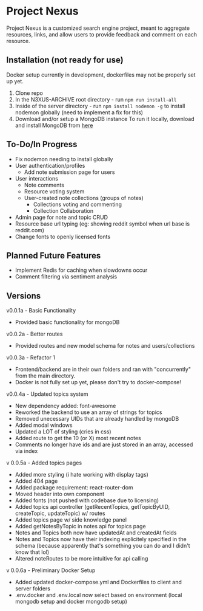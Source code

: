 # Project Nexus

Project Nexus is a customized search engine project, meant to aggregate resources, links, and allow users to provide feedback and comment on each resource.


## Installation (not ready for use)

Docker setup currently in development, dockerfiles may not be properly set up yet.

1) Clone repo
2) In the N3XUS-ARCHIVE root directory - run `npm run install-all`
3) Inside of the server directory - run `npm install nodemon -g` to install nodemon globally (need to implement a fix for this)
4) Download and/or setup a MongoDB instance
    To run it locally, download and install MongoDB from [here](https://www.mongodb.com/try/download/community)


## To-Do/In Progress

- Fix nodemon needing to install globally
- User authentication/profiles
    - Add note submission page for users
- User interactions
    - Note comments
    - Resource voting system
    - User-created note collections (groups of notes)
        - Collections voting and commenting
        - Collection Collaboration
- Admin page for note and topic CRUD
- Resource base url typing (eg: showing reddit symbol when url base is reddit.com)
- Change fonts to openly licensed fonts


## Planned Future Features
- Implement Redis for caching when slowdowns occur
- Comment filtering via sentiment analysis


## Versions

v0.0.1a - Basic Functionality
- Provided basic functionality for mongoDB

v0.0.2a - Better routes
- Provided routes and new model schema for notes and users/collections

v0.0.3a - Refactor 1
- Frontend/backend are in their own folders and ran with "concurrently" from the main directory.
- Docker is not fully set up yet, please don't try to docker-compose!

v0.0.4a - Updated topics system
- New dependency added: font-awesome
- Reworked the backend to use an array of strings for topics
- Removed unecessary UIDs that are already handled by mongoDB
- Added modal windows
- Updated a LOT of styling (cries in css)
- Added route to get the 10 (or X) most recent notes
- Comments no longer have ids and are just stored in an array, accessed via index

v 0.0.5a - Added topics pages
- Added more styling (i hate working with display tags)
- Added 404 page
- Added package requirement: react-router-dom
- Moved header into own component
- Added fonts (not pushed with codebase due to licensing)
- Added topics api controller (getRecentTopics, getTopicByUID, createTopic, updateTopic) w/ routes
- Added topics page w/ side knowledge panel
- Added getNotesByTopic in notes api for topics page
- Notes and Topics both now have updatedAt and createdAt fields
- Notes and Topics now have their indexing explicitely specified in the schema (because apparently that's something you can do and I didn't know that lol)
- Altered noteRoutes to be more intuitive for api calling

v 0.0.6a - Preliminary Docker Setup
- Added updated docker-compose.yml and Dockerfiles to client and server folders
- .env.docker and .env.local now select based on environment (local mongodb setup and docker mongodb setup)